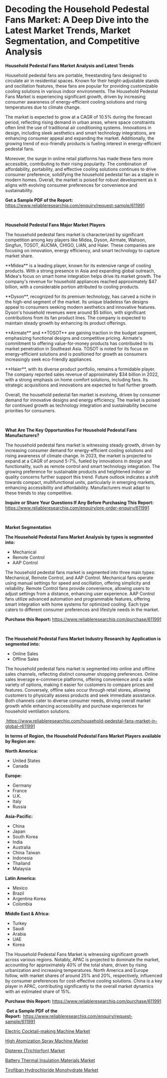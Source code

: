 <p><h1>Decoding the Household Pedestal Fans Market: A Deep Dive into the Latest Market Trends, Market Segmentation, and Competitive Analysis</h1></p><p><strong>Household Pedestal Fans Market Analysis and Latest Trends</strong></p>
<p><p>Household pedestal fans are portable, freestanding fans designed to circulate air in residential spaces. Known for their height-adjustable stands and oscillation features, these fans are popular for providing customizable cooling solutions in various indoor environments. The Household Pedestal Fans Market is experiencing significant growth, driven by increasing consumer awareness of energy-efficient cooling solutions and rising temperatures due to climate change. </p><p>The market is expected to grow at a CAGR of 10.5% during the forecast period, reflecting rising demand in urban areas, where space constraints often limit the use of traditional air conditioning systems. Innovations in design, including sleek aesthetics and smart technology integrations, are enhancing consumer appeal and expanding the market. Additionally, the growing trend of eco-friendly products is fueling interest in energy-efficient pedestal fans. </p><p>Moreover, the surge in online retail platforms has made these fans more accessible, contributing to their rising popularity. The combination of affordability, portability, and effective cooling solutions continues to drive consumer preference, solidifying the household pedestal fan as a staple in modern homes. Overall, the market is poised for robust development as it aligns with evolving consumer preferences for convenience and sustainability.</p></p>
<p><strong>Get a Sample PDF of the Report:&nbsp;</strong> <a href="https://www.reliableresearchiq.com/enquiry/request-sample/611991?utm_campaign=1088&utm_medium=2&utm_source=Github&utm_content=ia&utm_term=10122024&utm_id=household-pedestal-fans">https://www.reliableresearchiq.com/enquiry/request-sample/611991</a></p>
<p>&nbsp;</p>
<p><strong>Household Pedestal Fans Major Market Players</strong></p>
<p><p>The household pedestal fans market is characterized by significant competition among key players like Midea, Dyson, Airmate, Wahson, Singfun, TOSOT, AUCMA, CHIGO, LIAN, and Haier. These companies are focusing on innovation, energy efficiency, and smart technology to capture market share.</p><p>**Midea** is a leading player, known for its extensive range of cooling products. With a strong presence in Asia and expanding global outreach, Midea's focus on smart home integration helps drive its market growth. The company's revenue for household appliances reached approximately $47 billion, with a considerable portion attributed to cooling products.</p><p>**Dyson**, recognized for its premium technology, has carved a niche in the high-end segment of the market. Its unique bladeless fan designs appeal to consumers seeking modern aesthetics and innovative features. Dyson's household revenues were around $5 billion, with significant contributions from its fan product lines. The company is expected to maintain steady growth by enhancing its product offerings.</p><p>**Airmate** and **TOSOT** are gaining traction in the budget segment, emphasizing functional designs and competitive pricing. Airmate's commitment to offering value-for-money products has contributed to its market penetration in Southeast Asia. TOSOT is noted for its focus on energy-efficient solutions and is positioned for growth as consumers increasingly seek eco-friendly appliances.</p><p>**Haier**, with its diverse product portfolio, remains a formidable player. The company reported sales revenue of approximately $34 billion in 2022, with a strong emphasis on home comfort solutions, including fans. Its strategic acquisitions and innovations are expected to fuel further growth.</p><p>Overall, the household pedestal fan market is evolving, driven by consumer demand for innovative designs and energy efficiency. The market is poised for continued growth as technology integration and sustainability become priorities for consumers.</p></p>
<p>&nbsp;</p>
<p><strong>What Are The Key Opportunities For Household Pedestal Fans Manufacturers?</strong></p>
<p><p>The household pedestal fans market is witnessing steady growth, driven by increasing consumer demand for energy-efficient cooling solutions and rising awareness of climate change. In 2023, the market is projected to expand at a CAGR of around 5-7%, fueled by innovations in design and functionality, such as remote control and smart technology integration. The growing preference for sustainable products and heightened indoor air quality concerns further support this trend. Future outlook indicates a shift towards compact, multifunctional units, particularly in emerging markets, enhancing accessibility and affordability. Manufacturers must adapt to these trends to stay competitive.</p></p>
<p><strong>Inquire or Share Your Questions If Any Before Purchasing This Report:</strong> <a href="https://www.reliableresearchiq.com/enquiry/pre-order-enquiry/611991?utm_campaign=1088&utm_medium=2&utm_source=Github&utm_content=ia&utm_term=10122024&utm_id=household-pedestal-fans">https://www.reliableresearchiq.com/enquiry/pre-order-enquiry/611991</a></p>
<p>&nbsp;</p>
<p><strong>Market Segmentation</strong></p>
<p><strong>The Household Pedestal Fans Market Analysis by types is segmented into:</strong></p>
<p><ul><li>Mechanical</li><li>Remote Control</li><li>AAP Control</li></ul></p>
<p><p>The household pedestal fans market is segmented into three main types: Mechanical, Remote Control, and AAP Control. Mechanical fans operate using manual settings for speed and oscillation, offering simplicity and reliability. Remote Control fans provide convenience, allowing users to adjust settings from a distance, enhancing user experience. AAP Control fans utilize advanced automation and programmable features, offering smart integration with home systems for optimized cooling. Each type caters to different consumer preferences and lifestyle needs in the market.</p></p>
<p><strong>Purchase this Report:&nbsp;</strong><a href="https://www.reliableresearchiq.com/purchase/611991?utm_campaign=1088&utm_medium=2&utm_source=Github&utm_content=ia&utm_term=10122024&utm_id=household-pedestal-fans">https://www.reliableresearchiq.com/purchase/611991</a></p>
<p>&nbsp;</p>
<p><strong>The Household Pedestal Fans Market Industry Research by Application is segmented into:</strong></p>
<p><ul><li>Online Sales</li><li>Offline Sales</li></ul></p>
<p><p>The household pedestal fans market is segmented into online and offline sales channels, reflecting distinct consumer shopping preferences. Online sales leverage e-commerce platforms, offering convenience and a wide variety of options, making it easier for customers to compare prices and features. Conversely, offline sales occur through retail stores, allowing customers to physically assess products and seek immediate assistance. Both channels cater to diverse consumer needs, driving overall market growth while enhancing accessibility and purchase experiences for household ventilation solutions.</p></p>
<p><a href="https://www.reliableresearchiq.com/household-pedestal-fans-market-in-global-r611991?utm_campaign=1088&utm_medium=2&utm_source=Github&utm_content=ia&utm_term=10122024&utm_id=household-pedestal-fans">&nbsp;https://www.reliableresearchiq.com/household-pedestal-fans-market-in-global-r611991</a></p>
<p><strong>In terms of Region, the Household Pedestal Fans Market Players available by Region are:</strong></p>
<p>
    <p> <strong> North America: </strong>
        <ul>
            <li>United States</li>
            <li>Canada</li>
        </ul>
        </p> 
    <p> <strong> Europe: </strong>
        <ul>
            <li>Germany</li>
            <li>France</li>
            <li>U.K.</li>
            <li>Italy</li>
            <li>Russia</li>
        </ul>
        </p> 
    <p> <strong> Asia-Pacific: </strong>
        <ul>
            <li>China</li>
            <li>Japan</li>
            <li>South Korea</li>
            <li>India</li>
            <li>Australia</li>
            <li>China Taiwan</li>
            <li>Indonesia</li>
            <li>Thailand</li>
            <li>Malaysia</li>
        </ul>
        </p> 
    <p> <strong> Latin America: </strong>
        <ul>
            <li>Mexico</li>
            <li>Brazil</li>
            <li>Argentina Korea</li>
            <li>Colombia</li>
        </ul>
        </p> 
    <p> <strong> Middle East & Africa: </strong>
        <ul>
            <li>Turkey</li>
            <li>Saudi</li>
            <li>Arabia</li>
            <li>UAE</li>
            <li>Korea</li>
        </ul>
    </p>
    </p>
<p><p>The Household Pedestal Fans Market is witnessing significant growth across various regions. Notably, APAC is projected to dominate the market, accounting for approximately 40% of the total share, driven by rising urbanization and increasing temperatures. North America and Europe follow, with market shares of around 25% and 20%, respectively, influenced by consumer preferences for cost-effective cooling solutions. China is a key player in APAC, contributing significantly to the overall market dynamics with an estimated share of 15%.</p></p>
<p><strong>Purchase this Report: </strong><a href="https://www.reliableresearchiq.com/purchase/611991?utm_campaign=1088&utm_medium=2&utm_source=Github&utm_content=ia&utm_term=10122024&utm_id=household-pedestal-fans">https://www.reliableresearchiq.com/purchase/611991</a></p>
<p>&nbsp;<strong>Get a Sample PDF of the Report:&nbsp;&nbsp;</strong><a href="https://www.reliableresearchiq.com/enquiry/request-sample/611991?utm_campaign=1088&utm_medium=2&utm_source=Github&utm_content=ia&utm_term=10122024&utm_id=household-pedestal-fans">https://www.reliableresearchiq.com/enquiry/request-sample/611991</a></p>
<p><strong></strong></p>
<p><p><a href="https://github.com/ulyssacrayne00231/Market-Research-Report-List-1/blob/main/electric-cocktail-making-machine-market.md?utm_campaign=1088&utm_medium=2&utm_source=Github&utm_content=ia&utm_term=10122024&utm_id=household-pedestal-fans">Electric Cocktail-making Machine Market</a></p><p><a href="https://www.linkedin.com/pulse/in-depth-analysis-global-high-atomization-spray-machine-fxxge?utm_campaign=1088&utm_medium=2&utm_source=Github&utm_content=ia&utm_term=10122024&utm_id=household-pedestal-fans">High Atomization Spray Machine Market</a></p><p><a href="https://www.linkedin.com/pulse/dipterex-trichlorfon-market-report-historical-trends-future-oz58e?utm_campaign=1088&utm_medium=2&utm_source=Github&utm_content=ia&utm_term=10122024&utm_id=household-pedestal-fans">Dipterex (Trichlorfon) Market</a></p><p><a href="https://www.linkedin.com/pulse/th-score-market-0ptye?utm_campaign=1088&utm_medium=2&utm_source=Github&utm_content=ia&utm_term=10122024&utm_id=household-pedestal-fans">Battery Thermal Insulation Materials Market</a></p><p><a href="https://www.linkedin.com/pulse/tir-collectra-vgaue?utm_campaign=1088&utm_medium=2&utm_source=Github&utm_content=ia&utm_term=10122024&utm_id=household-pedestal-fans">Tirofiban Hydrochloride Monohydrate Market</a></p></p>